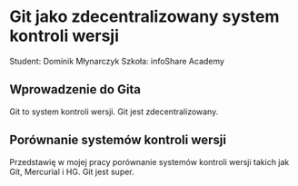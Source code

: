 # Git jako zdecentralizowany system kontroli wersji

Student: Dominik Młynarczyk
Szkoła: infoShare Academy

## Wprowadzenie do Gita

Git to system kontroli wersji. Git jest zdecentralizowany.

## Porównanie systemów kontroli wersji

Przedstawię w mojej pracy porównanie systemów kontroli wersji takich jak Git, Mercurial i HG.
Git jest super.
